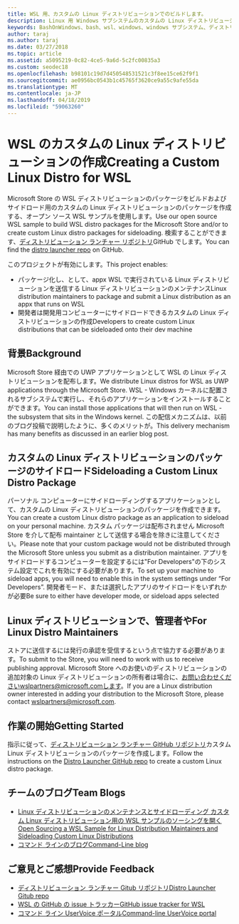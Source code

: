 ```yaml
---
title: WSL 用、カスタムの Linux ディストリビューションでのビルドします。
description: Linux 用 Windows サブシステムのカスタムの Linux ディストリビューションを作成する方法について説明します。
keywords: BashOnWindows、bash、wsl、windows、windows サブシステム、ディストリビューション、カスタム
author: taraj
ms.author: taraj
ms.date: 03/27/2018
ms.topic: article
ms.assetid: a5095219-0c82-4ce5-9a6d-5c2fc00835a3
ms.custom: seodec18
ms.openlocfilehash: b98101c19d7d450548531521c3f8ee15ce62f9f1
ms.sourcegitcommit: ae0956bc0543b1c45765f3620ce9a55c9afe55da
ms.translationtype: MT
ms.contentlocale: ja-JP
ms.lasthandoff: 04/18/2019
ms.locfileid: "59063260"
---
```

# <a name="creating-a-custom-linux-distro-for-wsl"></a><span data-ttu-id="cfce8-104">WSL のカスタムの Linux ディストリビューションの作成</span><span class="sxs-lookup"><span data-stu-id="cfce8-104">Creating a Custom Linux Distro for WSL</span></span>

<span data-ttu-id="cfce8-105">Microsoft Store の WSL ディストリビューションのパッケージをビルドおよびサイドロード用のカスタムの Linux ディストリビューションのパッケージを作成する、オープン ソース WSL サンプルを使用します。</span><span class="sxs-lookup"><span data-stu-id="cfce8-105">Use our open source WSL sample to build WSL distro packages for the Microsoft Store and/or to create custom Linux distro packages for sideloading.</span></span> <span data-ttu-id="cfce8-106">検索することができます、[ディストリビューション ランチャー リポジトリ](https://github.com/Microsoft/WSL-DistroLauncher)GitHub でします。</span><span class="sxs-lookup"><span data-stu-id="cfce8-106">You can find the [distro launcher repo](https://github.com/Microsoft/WSL-DistroLauncher) on GitHub.</span></span>

<span data-ttu-id="cfce8-107">このプロジェクトが有効にします。</span><span class="sxs-lookup"><span data-stu-id="cfce8-107">This project enables:</span></span>
* <span data-ttu-id="cfce8-108">パッケージ化し、として、appx WSL で実行されている Linux ディストリビューションを送信する Linux ディストリビューションのメンテナンス</span><span class="sxs-lookup"><span data-stu-id="cfce8-108">Linux distribution maintainers to package and submit a Linux distribution as an appx that runs on WSL</span></span>
* <span data-ttu-id="cfce8-109">開発者は開発用コンピューターにサイドロードできるカスタムの Linux ディストリビューションの作成</span><span class="sxs-lookup"><span data-stu-id="cfce8-109">Developers to create custom Linux distributions that can be sideloaded onto their dev machine</span></span>

## <a name="background"></a><span data-ttu-id="cfce8-110">背景</span><span class="sxs-lookup"><span data-stu-id="cfce8-110">Background</span></span>
<span data-ttu-id="cfce8-111">Microsoft Store 経由での UWP アプリケーションとして WSL の Linux ディストリビューションを配布します。</span><span class="sxs-lookup"><span data-stu-id="cfce8-111">We distribute Linux distros for WSL as UWP applications through the Microsoft Store.</span></span> <span data-ttu-id="cfce8-112">WSL - Windows カーネルに配置されるサブシステムで実行し、それらのアプリケーションをインストールすることができます。</span><span class="sxs-lookup"><span data-stu-id="cfce8-112">You can install those applications that will then run on WSL - the subsystem that sits in the Windows kernel.</span></span> <span data-ttu-id="cfce8-113">この配信メカニズムは、以前のブログ投稿で説明したように、多くのメリットが。</span><span class="sxs-lookup"><span data-stu-id="cfce8-113">This delivery mechanism has many benefits as discussed in an earlier blog post.</span></span>

## <a name="sideloading-a-custom-linux-distro-package"></a><span data-ttu-id="cfce8-114">カスタムの Linux ディストリビューションのパッケージのサイドロード</span><span class="sxs-lookup"><span data-stu-id="cfce8-114">Sideloading a Custom Linux Distro Package</span></span>
<span data-ttu-id="cfce8-115">パーソナル コンピューターにサイドローディングするアプリケーションとして、カスタムの Linux ディストリビューションのパッケージを作成できます。</span><span class="sxs-lookup"><span data-stu-id="cfce8-115">You can create a custom Linux distro package as an application to sideload on your personal machine.</span></span> <span data-ttu-id="cfce8-116">カスタム パッケージは配布されません Microsoft Store を介して配布 maintainer として送信する場合を除きに注意してください。</span><span class="sxs-lookup"><span data-stu-id="cfce8-116">Please note that your custom package would not be distributed through the Microsoft Store unless you submit as a distribution maintainer.</span></span>
<span data-ttu-id="cfce8-117">アプリをサイドロードするコンピューターを設定するには"For Developers"の下のシステム設定でこれを有効にする必要があります。</span><span class="sxs-lookup"><span data-stu-id="cfce8-117">To set up your machine to sideload apps, you will need to enable this in the system settings under “For Developers”.</span></span>  <span data-ttu-id="cfce8-118">開発者モード、または選択したアプリのサイドロードをいずれかが必要</span><span class="sxs-lookup"><span data-stu-id="cfce8-118">Be sure to either have developer mode, or sideload apps selected</span></span>

## <a name="for-linux-distro-maintainers"></a><span data-ttu-id="cfce8-119">Linux ディストリビューションで、管理者や</span><span class="sxs-lookup"><span data-stu-id="cfce8-119">For Linux Distro Maintainers</span></span>
<span data-ttu-id="cfce8-120">ストアに送信するには発行の承認を受信するという点で協力する必要があります。</span><span class="sxs-lookup"><span data-stu-id="cfce8-120">To submit to the Store, you will need to work with us to receive publishing approval.</span></span> <span data-ttu-id="cfce8-121">Microsoft Store へのお使いのディストリビューションの追加対象の Linux ディストリビューションの所有者は場合に、お問い合わせくださいwslpartners@microsoft.comします。</span><span class="sxs-lookup"><span data-stu-id="cfce8-121">If you are a Linux distribution owner interested in adding your distribution to the Microsoft Store, please contact wslpartners@microsoft.com.</span></span>

## <a name="getting-started"></a><span data-ttu-id="cfce8-122">作業の開始</span><span class="sxs-lookup"><span data-stu-id="cfce8-122">Getting Started</span></span>
<span data-ttu-id="cfce8-123">指示に従って、[ディストリビューション ランチャー GitHub リポジトリ](https://github.com/Microsoft/WSL-DistroLauncher)カスタム Linux ディストリビューションのパッケージを作成します。</span><span class="sxs-lookup"><span data-stu-id="cfce8-123">Follow the instructions on the [Distro Launcher GitHub repo](https://github.com/Microsoft/WSL-DistroLauncher) to create a custom Linux distro package.</span></span>

 
## <a name="team-blogs"></a><span data-ttu-id="cfce8-124">チームのブログ</span><span class="sxs-lookup"><span data-stu-id="cfce8-124">Team Blogs</span></span>
*  [<span data-ttu-id="cfce8-125">Linux ディストリビューションのメンテナンスとサイドローディング カスタム Linux ディストリビューション用の WSL サンプルのソーシングを開く</span><span class="sxs-lookup"><span data-stu-id="cfce8-125">Open Sourcing a WSL Sample for Linux Distribution Maintainers and Sideloading Custom Linux Distributions</span></span>](https://blogs.msdn.microsoft.com/commandline/2018/03/26/wsl-distro-launcher/)
* [<span data-ttu-id="cfce8-126">コマンド ラインのブログ</span><span class="sxs-lookup"><span data-stu-id="cfce8-126">Command-Line blog</span></span>](https://blogs.msdn.microsoft.com/commandline/)

## <a name="provide-feedback"></a><span data-ttu-id="cfce8-127">ご意見とご感想</span><span class="sxs-lookup"><span data-stu-id="cfce8-127">Provide Feedback</span></span>
* [<span data-ttu-id="cfce8-128">ディストリビューション ランチャー Gitub リポジトリ</span><span class="sxs-lookup"><span data-stu-id="cfce8-128">Distro Launcher Gitub repo</span></span>](https://github.com/Microsoft/WSL-DistroLauncher)
* [<span data-ttu-id="cfce8-129">WSL の GitHub の issue トラッカー</span><span class="sxs-lookup"><span data-stu-id="cfce8-129">GitHub issue tracker for WSL</span></span>](https://github.com/Microsoft/BashOnWindows/issues)
* [<span data-ttu-id="cfce8-130">コマンド ライン UserVoice ポータル</span><span class="sxs-lookup"><span data-stu-id="cfce8-130">Command-line UserVoice portal</span></span>](https://wpdev.uservoice.com/forums/266908-command-prompt-console-bash-on-ubuntu-on-windo/category/161892-bash)
